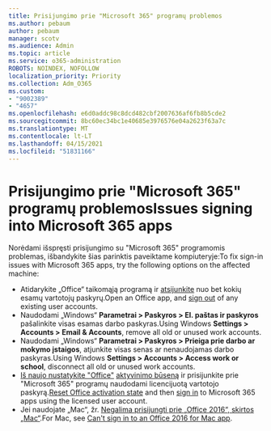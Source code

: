 ```yaml
---
title: Prisijungimo prie "Microsoft 365" programų problemos
ms.author: pebaum
author: pebaum
manager: scotv
ms.audience: Admin
ms.topic: article
ms.service: o365-administration
ROBOTS: NOINDEX, NOFOLLOW
localization_priority: Priority
ms.collection: Adm_O365
ms.custom:
- "9002389"
- "4657"
ms.openlocfilehash: e6d0addc98c8dcd482cbf2007636af6fb8b5cde2
ms.sourcegitcommit: 8bc60ec34bc1e40685e3976576e04a2623f63a7c
ms.translationtype: MT
ms.contentlocale: lt-LT
ms.lasthandoff: 04/15/2021
ms.locfileid: "51831166"
---
```

# <a name="issues-signing-into-microsoft-365-apps"></a><span data-ttu-id="f9f69-102">Prisijungimo prie "Microsoft 365" programų problemos</span><span class="sxs-lookup"><span data-stu-id="f9f69-102">Issues signing into Microsoft 365 apps</span></span>

<span data-ttu-id="f9f69-103">Norėdami išspręsti prisijungimo su "Microsoft 365" programomis problemas, išbandykite šias parinktis paveiktame kompiuteryje:</span><span class="sxs-lookup"><span data-stu-id="f9f69-103">To fix sign-in issues with Microsoft 365 apps, try the following options on the affected machine:</span></span>

- <span data-ttu-id="f9f69-104">Atidarykite „Office“ taikomąją programą ir [atsijunkite](https://go.microsoft.com/fwlink/?linkid=2114082) nuo bet kokių esamų vartotojų paskyrų.</span><span class="sxs-lookup"><span data-stu-id="f9f69-104">Open an Office app, and [sign out](https://go.microsoft.com/fwlink/?linkid=2114082) of any existing user accounts.</span></span>
- <span data-ttu-id="f9f69-105">Naudodami „Windows“ **Parametrai > Paskyros > El. paštas ir paskyros** pašalinkite visas esamas darbo paskyras.</span><span class="sxs-lookup"><span data-stu-id="f9f69-105">Using Windows **Settings > Accounts > Email & Accounts**, remove all old or unused work accounts.</span></span>
- <span data-ttu-id="f9f69-106">Naudodami „Windows“ **Parametrai > Paskyros > Prieiga prie darbo ar mokymo įstaigos**, atjunkite visas senas ar nenaudojamas darbo paskyras.</span><span class="sxs-lookup"><span data-stu-id="f9f69-106">Using Windows **Settings > Accounts > Access work or school**, disconnect all old or unused work accounts.</span></span>
- <span data-ttu-id="f9f69-107">[Iš naujo nustatykite "Office"](https://docs.microsoft.com/office365/troubleshoot/activation/reset-office-365-proplus-activation-state) [aktyvinimo būseną](https://support.office.com/article/sign-in-to-office-b9582171-fd1f-4284-9846-bdd72bb28426) ir prisijunkite prie "Microsoft 365" programų naudodami licencijuotą vartotojo paskyrą.</span><span class="sxs-lookup"><span data-stu-id="f9f69-107">[Reset Office activation state](https://docs.microsoft.com/office365/troubleshoot/activation/reset-office-365-proplus-activation-state) and then [sign in](https://support.office.com/article/sign-in-to-office-b9582171-fd1f-4284-9846-bdd72bb28426) to Microsoft 365 apps using the licensed user account.</span></span>
- <span data-ttu-id="f9f69-108">Jei naudojate „Mac“, žr. [Negalima prisijungti prie „Office 2016“, skirtos „Mac“](https://docs.microsoft.com/office365/troubleshoot/authentication/sign-in-to-office-2016-for-mac-fail).</span><span class="sxs-lookup"><span data-stu-id="f9f69-108">For Mac, see [Can't sign in to an Office 2016 for Mac app](https://docs.microsoft.com/office365/troubleshoot/authentication/sign-in-to-office-2016-for-mac-fail).</span></span>
